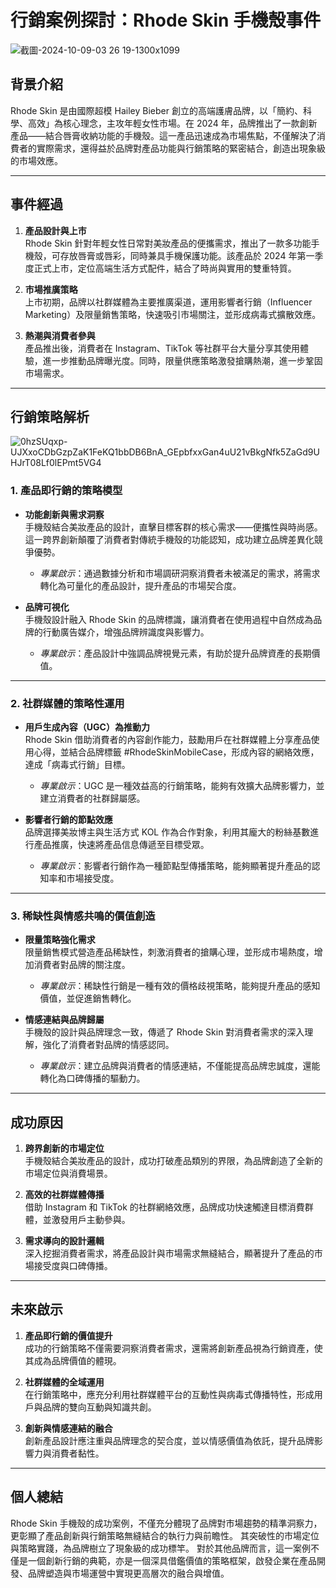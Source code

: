 # 行銷案例探討：Rhode Skin 手機殼事件
![截圖-2024-10-09-03 26 19-1300x1099](https://github.com/user-attachments/assets/6d5696a3-d6fd-4495-8c13-d0b9e6b6341e)

## 背景介紹  
Rhode Skin 是由國際超模 Hailey Bieber 創立的高端護膚品牌，以「簡約、科學、高效」為核心理念，主攻年輕女性市場。在 2024 年，品牌推出了一款創新產品——結合唇膏收納功能的手機殼。這一產品迅速成為市場焦點，不僅解決了消費者的實際需求，還得益於品牌對產品功能與行銷策略的緊密結合，創造出現象級的市場效應。

---

## 事件經過  

1. **產品設計與上市**  
   Rhode Skin 針對年輕女性日常對美妝產品的便攜需求，推出了一款多功能手機殼，可存放唇膏或唇彩，同時兼具手機保護功能。該產品於 2024 年第一季度正式上市，定位高端生活方式配件，結合了時尚與實用的雙重特質。

2. **市場推廣策略**  
   上市初期，品牌以社群媒體為主要推廣渠道，運用影響者行銷（Influencer Marketing）及限量銷售策略，快速吸引市場關注，並形成病毒式擴散效應。

3. **熱潮與消費者參與**  
   產品推出後，消費者在 Instagram、TikTok 等社群平台大量分享其使用體驗，進一步推動品牌曝光度。同時，限量供應策略激發搶購熱潮，進一步鞏固市場需求。

---

## 行銷策略解析  
![0hzSUqxp-UJXxoCDbGzpZaK1FeKQ1bbDB6BnA_GEpbfxxGan4uU21vBkgNfk5ZaGd9UHJrT08Lf0lEPmt5VG4](https://github.com/user-attachments/assets/590f648e-b86d-4549-9322-baf3732e74cc)

### 1. 產品即行銷的策略模型  

- **功能創新與需求洞察**  
  手機殼結合美妝產品的設計，直擊目標客群的核心需求——便攜性與時尚感。這一跨界創新顛覆了消費者對傳統手機殼的功能認知，成功建立品牌差異化競爭優勢。  
  - *專業啟示*：通過數據分析和市場調研洞察消費者未被滿足的需求，將需求轉化為可量化的產品設計，提升產品的市場契合度。

- **品牌可視化**  
  手機殼設計融入 Rhode Skin 的品牌標識，讓消費者在使用過程中自然成為品牌的行動廣告媒介，增強品牌辨識度與影響力。  
  - *專業啟示*：產品設計中強調品牌視覺元素，有助於提升品牌資產的長期價值。

---

### 2. 社群媒體的策略性運用  

- **用戶生成內容（UGC）為推動力**  
  Rhode Skin 借助消費者的內容創作能力，鼓勵用戶在社群媒體上分享產品使用心得，並結合品牌標籤 #RhodeSkinMobileCase，形成內容的網絡效應，達成「病毒式行銷」目標。  
  - *專業啟示*：UGC 是一種效益高的行銷策略，能夠有效擴大品牌影響力，並建立消費者的社群歸屬感。

- **影響者行銷的節點效應**  
  品牌選擇美妝博主與生活方式 KOL 作為合作對象，利用其龐大的粉絲基數進行產品推廣，快速將產品信息傳遞至目標受眾。  
  - *專業啟示*：影響者行銷作為一種節點型傳播策略，能夠顯著提升產品的認知率和市場接受度。

---

### 3. 稀缺性與情感共鳴的價值創造  

- **限量策略強化需求**  
  限量銷售模式營造產品稀缺性，刺激消費者的搶購心理，並形成市場熱度，增加消費者對品牌的關注度。  
  - *專業啟示*：稀缺性行銷是一種有效的價格歧視策略，能夠提升產品的感知價值，並促進銷售轉化。

- **情感連結與品牌歸屬**  
  手機殼的設計與品牌理念一致，傳遞了 Rhode Skin 對消費者需求的深入理解，強化了消費者對品牌的情感認同。  
  - *專業啟示*：建立品牌與消費者的情感連結，不僅能提高品牌忠誠度，還能轉化為口碑傳播的驅動力。

---

## 成功原因  

1. **跨界創新的市場定位**  
   手機殼結合美妝產品的設計，成功打破產品類別的界限，為品牌創造了全新的市場定位與消費場景。

2. **高效的社群媒體傳播**  
   借助 Instagram 和 TikTok 的社群網絡效應，品牌成功快速觸達目標消費群體，並激發用戶主動參與。

3. **需求導向的設計邏輯**  
   深入挖掘消費者需求，將產品設計與市場需求無縫結合，顯著提升了產品的市場接受度與口碑傳播。

---

## 未來啟示  

1. **產品即行銷的價值提升**  
   成功的行銷策略不僅需要洞察消費者需求，還需將創新產品視為行銷資產，使其成為品牌價值的體現。

2. **社群媒體的全域運用**  
   在行銷策略中，應充分利用社群媒體平台的互動性與病毒式傳播特性，形成用戶與品牌的雙向互動與知識共創。

3. **創新與情感連結的融合**  
   創新產品設計應注重與品牌理念的契合度，並以情感價值為依託，提升品牌影響力與消費者黏性。

---
## 個人總結

Rhode Skin 手機殼的成功案例，不僅充分體現了品牌對市場趨勢的精準洞察力，更彰顯了產品創新與行銷策略無縫結合的執行力與前瞻性。
其突破性的市場定位與策略實踐，為品牌樹立了現象級的成功標竿。
對於其他品牌而言，這一案例不僅是一個創新行銷的典範，亦是一個深具借鑑價值的策略框架，啟發企業在產品開發、品牌塑造與市場運營中實現更高層次的融合與增值。

